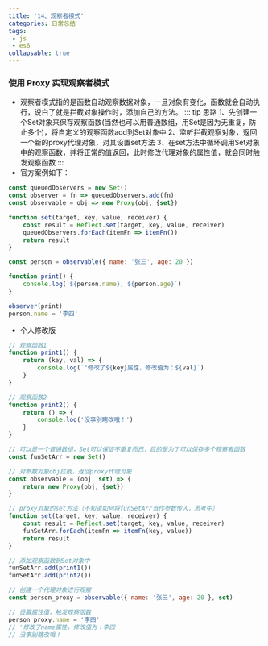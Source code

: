 ```yaml
---
title: '14、观察者模式'
categories: 日常总结
tags:
 - js
 - es6
collapsable: true
---
```


### 使用 Proxy 实现观察者模式
- 观察者模式指的是函数自动观察数据对象，一旦对象有变化，函数就会自动执行，说白了就是拦截对象操作时，添加自己的方法。
::: tip 思路
1、先创建一个Set对象来保存观察函数(当然也可以用普通数组，用Set是因为无重复，防止多个)，将自定义的观察函数add到Set对象中
2、监听拦截观察对象，返回一个新的proxy代理对象，对其设置set方法
3、在set方法中循环调用Set对象中的观察函数，并将正常的值返回，此时修改代理对象的属性值，就会同时触发观察函数
:::
- 官方案例如下：
```js
const queuedObservers = new Set()
const observer = fn => queuedObservers.add(fn)
const observable = obj => new Proxy(obj, {set})

function set(target, key, value, receiver) {
    const result = Reflect.set(target, key, value, receiver)
    queuedObservers.forEach(itemFn => itemFn())
    return result
}

const person = observable({ name: '张三', age: 20 })

function print() {
    console.log(`${person.name}, ${person.age}`)
}

observer(print)
person.name = '李四'
```

- 个人修改版
```js
// 观察函数1
function print1() {
    return (key, val) => {
        console.log(`'修改了${key}属性，修改值为：${val}`)
    }
}

// 观察函数2
function print2() {
    return () => {
        console.log('没事别瞎改哦！')
    }
}

// 可以是一个普通数组，Set可以保证不重复而已，目的是为了可以保存多个观察者函数
const funSetArr = new Set()

// 对参数对象obj拦截，返回proxy代理对象
const observable = (obj, set) => {
    return new Proxy(obj, {set})
}

// proxy对象的set方法（不知道如何将funSetArr当作参数传入，思考中）
function set(target, key, value, receiver) {
    const result = Reflect.set(target, key, value, receiver)
    funSetArr.forEach(itemFn => itemFn(key, value))
    return result
}

// 添加观察函数到Set对象中
funSetArr.add(print1())
funSetArr.add(print2())

// 创建一个代理对象进行观察
const person_proxy = observable({ name: '张三', age: 20 }, set)

// 设置属性值，触发观察函数
person_proxy.name = '李四' 
// '修改了name属性，修改值为：李四
// 没事别瞎改哦！
```